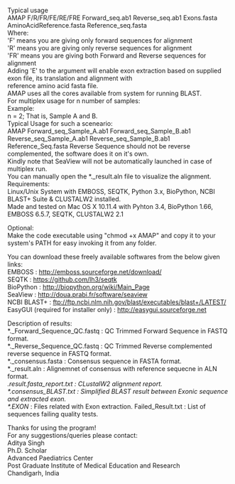 Typical usage                                                                                                               
AMAP F/R/FR/FE/RE/FRE Forward_seq.ab1 Reverse_seq.ab1 Exons.fasta AminoAcidReference.fasta Reference_seq.fasta              
Where:                                                                                                                      
'F' means you are giving only forward sequences for alignment                                                               
'R' means you are giving only reverse sequences for alignment                                                               
'FR' means you are giving both Forward and Reverse sequences for alignment                                                  
Adding 'E' to the argument will enable exon extraction based on supplied exon file, its translation and alignment with      
reference amino acid fasta file.                                                                                            
AMAP uses all the cores available from system for running BLAST.                                                            
For multiplex usage for n number of samples:                                                                                
Example:                                                                                                                    
n = 2; That is, Sample A and B.                                                                                             
Typical Usage for such a sceneario:                                                                                         
AMAP Forward_seq_Sample_A.ab1 Forward_seq_Sample_B.ab1 Reverse_seq_Sample_A.ab1 Reverse_seq_Sample_B.ab1 Reference_Seq.fasta
Reverse Sequence should not be reverse complemented, the software does it on it's own.                                      
Kindly note that SeaView will not be automatically launched in case of multiplex run.                                       
You can manually open the *._result.aln file to visualize the alignment.                                                    
Requirements:                                                                                                               
Linux/Unix System with EMBOSS, SEQTK, Python 3.x, BioPython, NCBI BLAST+ Suite & CLUSTALW2 installed.                       
Made and tested on Mac OS X 10.11.4 with Pyhton 3.4, BioPython 1.66, EMBOSS 6.5.7, SEQTK, CLUSTALW2 2.1                     
                                                                                                                            
Optional:                                                                                                                   
Make the code executable using "chmod +x AMAP" and copy it to your system's PATH for easy invoking it from any folder.      
                                                                                                                            
You can download these freely available softwares from the below given links:                                               
EMBOSS       : http://emboss.sourceforge.net/download/                                                                      
SEQTK        : https://github.com/lh3/seqtk                                                                                 
BioPython    : http://biopython.org/wiki/Main_Page                                                                          
SeaView      : http://doua.prabi.fr/software/seaview                                                                        
NCBI BLAST+  : ftp://ftp.ncbi.nlm.nih.gov/blast/executables/blast+/LATEST/ 
EasyGUI (required for installer only) : http://easygui.sourceforge.net
                                                                                                                            
Description of results:                                                                                                     
*._Forward_Sequence_QC.fastq             : QC Trimmed Forward Sequence in FASTQ format.                                     
*._Reverse_Sequence_QC.fastq             : QC Trimmed Reverse complemented reverse sequence in FASTQ format.                
*._consensus.fasta                       : Consensus sequence in FASTA format.                                              
*._result.aln                            : Alignemnet of consensus with reference sequecne in ALN format.                   
*._result.fasta_report.txt               : CLustalW2 alignment report.                                                      
*.consensus_BLAST.txt                    : Simplified BLAST result between Exonic sequence and extracted exon.              
*.EXON_*                                 : Files related with Exon extraction.
Failed_Result.txt                        : List of sequences failing quality tests.  
                                                                                                                            
Thanks for using the program!                                                                                               
For any suggestions/queries please contact:                                                                                 
Aditya Singh                                                                                                                
Ph.D. Scholar                                                                                                               
Advanced Paediatrics Center                                                                                                 
Post Graduate Institute of Medical Education and Research                                                                   
Chandigarh, India                                                                                                           
